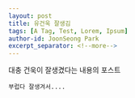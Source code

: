 ```yaml
---
layout: post
title: 유건욱 잘생김
tags: [A Tag, Test, Lorem, Ipsum]
author-id: JoonSeong Park
excerpt_separator: <!--more-->
---
```


대충 건욱이 잘생겼다는 내용의 포스트
```
부럽다 잘생겨서....
````
